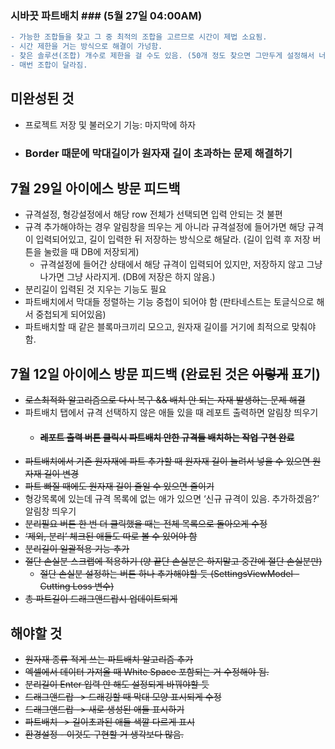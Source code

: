 ### 시바끗 파트배치 ### (5월 27일 04:00AM)
```diff
- 가능한 조합들을 찾고 그 중 최적의 조합을 고르므로 시간이 제법 소요됨.
- 시간 제한을 거는 방식으로 해결이 가넝함.
- 찾은 솔루션(조합) 개수로 제한을 걸 수도 있음. (50개 정도 찾으면 그만두게 설정해서 너무 오래 걸리는 것 방지)
- 매번 조합이 달라짐.
```

## 미완성된 것 ##
- 프로젝트 저장 및 불러오기 기능: 마지막에 하자
- ### Border 때문에 막대길이가 원자재 길이 초과하는 문제 해결하기 ###

## 7월 29일 아이에스 방문 피드백 ##
- 규격설정, 형강설정에서 해당 row 전체가 선택되면 입력 안되는 것 불편
- 규격 추가해야하는 경우 알림창을 띄우는 게 아니라 규격설정에 들어가면 해당 규격이 입력되어있고, 길이 입력한 뒤 저장하는 방식으로 해달라. (길이 입력 후 저장 버튼을 눌렀을 때 DB에 저장되게)
    - 규격설정에 들어간 상태에서 해당 규격이 입력되어 있지만, 저장하지 않고 그냥 나가면 그냥 사라지게. (DB에 저장은 하지 않음.)
- 분리길이 입력된 것 지우는 기능도 필요
- 파트배치에서 막대들 정렬하는 기능 중첩이 되어야 함 (판타네스트는 토글식으로 해서 중첩되게 되어있음)
- 파트배치할 때 같은 블록마크끼리 모으고, 원자재 길이를 거기에 최적으로 맞춰야함.





## 7월 12일 아이에스 방문 피드백 (완료된 것은 ~~이렇게~~ 표기) ##

- ~~로스최적화 알고리즘으로 다시 복구 && 배치 안 되는 자재 발생하는 문제 해결~~
- 파트배치 탭에서 규격 선택하지 않은 애들 있을 때 레포트 출력하면 알림창 띄우기
    - #### ~~레포트 출력 버튼 클릭시 파트배치 안한 규격들 배치하는 작업 구현 완료~~
- ~~파트배치에서 기존 원자재에 파트 추가할 때 원자재 길이 늘려서 넣을 수 있으면 원자재 길이 변경~~
- ~~파트 빠질 때에도 원자재 길이 줄일 수 있으면 줄이기~~
- 형강목록에 있는데 규격 목록에 없는 애가 있으면 ‘신규 규격이 있음. 추가하겠음?’ 알림창 띄우기
- ~~분리필요 버튼 한 번 더 클릭했을 때는 전체 목록으로 돌아오게 수정~~
- ~~‘제외, 분리’ 체크된 애들도 따로 볼 수 있어야 함~~
- ~~분리길이 일괄적용 기능 추가~~
- ~~절단 손실분 스크랩에 적용하기 (양 끝단 손실분은 하지말고 중간에 절단 손실분만)~~
    - ~~절단 손실분 설정하는 버튼 하나 추가해야할 듯 (SettingsViewModel - Cutting Loss 변수)~~
- ~~총 파트길이 드래그앤드랍시 업데이트되게~~

## 해야할 것 ##
- ~~원자재 종류 적게 쓰는 파트배치 알고리즘 추가~~
- ~~엑셀에서 데이터 가져올 때 White Space 포함되는 거 수정해야 됨.~~
- ~~분리길이 Enter 입력 안 해도 설정되게 바꿔야할 듯~~
- ~~드래그앤드랍 -> 드래깅할 때 막대 모양 표시되게 수정~~
- ~~드래그앤드랍 -> 새로 생성된 애들 표시하기~~
- ~~파트배치 -> 길이초과된 애들 색깔 다르게 표시~~
- ~~환경설정 - 이것도 구현할 거 생각보다 많음.~~
